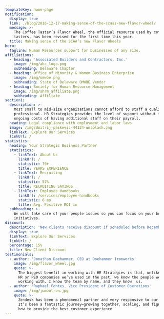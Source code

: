 ```yaml
---
templateKey: home-page
notification:
  display: true
  link: ./blog/2016-12-17-making-sense-of-the-scaas-new-flavor-wheel/
  message: >-
    The Coffee Taster’s Flavor Wheel, the official resource used by coffee
    tasters, has been revised for the first time this year.
  title: Making sense of the SCAA’s new Flavor Wheels
hero:
  tagline: Human Resources support for businesses of any size.
affiliations:
  - heading: 'Associated Builders and Contractors, Inc.'
    image: /img/abc_logo.png
    subheading: Delaware Chapter
  - heading: Office of Minority & Women Business Enterprise
    image: /img/omwbe.png
    subheading: State of Delaware OMWBE Vendor
  - heading: Society for Human Resource Management
    image: /img/shrm_affiliate.png
    subheading: Affiliate
section1:
  description: >-
    Most small to mid-size organizations cannot afford to staff a qualified HR
    professional. HR Strategies provides the level of support without the
    ongoing costs of having additional staff on their payroll.
  heading: Legal compliance with employment and labor laws
  image: /img/dmitrij-paskevic-44124-unsplash.png
  linkText: Explore Our Services
  linkUrl: /
statistics:
  heading: Your Strategic Business Partner
  statistics:
    - linkText: About Us
      linkUrl: /
      statistic: 70+
      title: YEARS EXPERIENCE
    - linkText: Recruiting
      linkUrl: /
      statistic: 57%
      title: RECRUITING SAVINGS
    - linkText: Employee Handbooks
      linkUrl: /services/employee-handbooks
      statistic: 6 mo.
      title: Avg. Positive ROI in
  subheading: >-
    We will take care of your people issues so you can focus on your business
    initiatives.
discount:
  description: 'New clients receive discount if scheduled before December 15, 2018.'
  display: true
  linkText: Explore Our Services
  linkUrl: /
  percentage: 15%
  title: New Client Discount
testimonials:
  - author: 'Jonathan Doehammer, CEO at Doehammer Ironworks'
    image: /img/flavor_wheel.jpg
    quote: >-
      The biggest benefit in working with HR Strategies is that, unlike the big
      HR or PEO companies we’ve used in the past, we know the people we’re
      working with. I know the team by name, and they know  us.
  - author: 'Raphael Fontes, Vice President of Customer Operations'
    image: /img/jumbotron.jpg
    quote: >-
      Zendesk has been a phenomenal partner and very responsive to our needs.
      It’s been a fantastic journey—growing together, scaling, and figuring out
      how to provide the best customer experience
---
```


